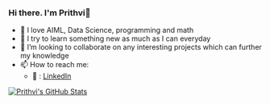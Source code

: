 ### Hi there. I'm Prithvi👋


- 🔭 I love AIML, Data Science, programming and math
- 🌱 I try to learn something new as much as I can everyday
- 👯 I’m looking to collaborate on any interesting projects which can further my knowledge 
- 📫 How to reach me: 
  - 🏢 : [LinkedIn](https://www.linkedin.com/in/prithvishah23/)

[![Prithvi's GitHub Stats](https://github-readme-stats.vercel.app/api?username=Prithvi2310&count_private=true&show_icons=true&theme=radical&hide_rank=false)](https://github.com/Prithvi2310/github-readme-stats)
